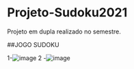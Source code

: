 # Projeto-Sudoku2021
Projeto em dupla realizado no semestre. 

##JOGO SUDOKU

1-![image](https://github.com/KALITARDS/Projeto-Sudoku2021/assets/69363605/b8f74c90-f534-4751-b294-4044a68d52dc)
2 -![image](https://github.com/KALITARDS/Projeto-Sudoku2021/assets/69363605/2eef7af5-ec98-4d59-adf9-58b84852168f)


